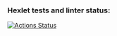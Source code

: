 ### Hexlet tests and linter status:
[![Actions Status](https://github.com/SmilyKAP/js-async-project-4/actions/workflows/hexlet-check.yml/badge.svg)](https://github.com/SmilyKAP/js-async-project-4/actions)